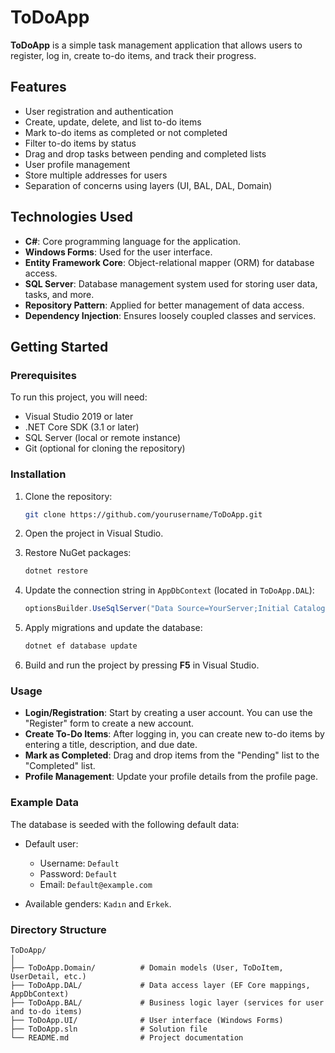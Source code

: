 # ToDoApp

**ToDoApp** is a simple task management application that allows users to register, log in, create to-do items, and track their progress.

## Features

- User registration and authentication
- Create, update, delete, and list to-do items
- Mark to-do items as completed or not completed
- Filter to-do items by status
- Drag and drop tasks between pending and completed lists
- User profile management
- Store multiple addresses for users
- Separation of concerns using layers (UI, BAL, DAL, Domain)

## Technologies Used

- **C#**: Core programming language for the application.
- **Windows Forms**: Used for the user interface.
- **Entity Framework Core**: Object-relational mapper (ORM) for database access.
- **SQL Server**: Database management system used for storing user data, tasks, and more.
- **Repository Pattern**: Applied for better management of data access.
- **Dependency Injection**: Ensures loosely coupled classes and services.

## Getting Started

### Prerequisites

To run this project, you will need:

- Visual Studio 2019 or later
- .NET Core SDK (3.1 or later)
- SQL Server (local or remote instance)
- Git (optional for cloning the repository)

### Installation

1. Clone the repository:

   ```bash
   git clone https://github.com/yourusername/ToDoApp.git
   ```

2. Open the project in Visual Studio.

3. Restore NuGet packages:

   ```bash
   dotnet restore
   ```

4. Update the connection string in `AppDbContext` (located in `ToDoApp.DAL`):

   ```csharp
   optionsBuilder.UseSqlServer("Data Source=YourServer;Initial Catalog=ToDoAppDb;User ID=YourUserID;Password=YourPassword;TrustServerCertificate=true");
   ```

5. Apply migrations and update the database:

   ```bash
   dotnet ef database update
   ```

6. Build and run the project by pressing **F5** in Visual Studio.

### Usage

- **Login/Registration**: Start by creating a user account. You can use the "Register" form to create a new account.
- **Create To-Do Items**: After logging in, you can create new to-do items by entering a title, description, and due date.
- **Mark as Completed**: Drag and drop items from the "Pending" list to the "Completed" list.
- **Profile Management**: Update your profile details from the profile page.

### Example Data

The database is seeded with the following default data:

- Default user: 
  - Username: `Default`
  - Password: `Default`
  - Email: `Default@example.com`
  
- Available genders: `Kadın` and `Erkek`.

### Directory Structure

```plaintext
ToDoApp/
│
├── ToDoApp.Domain/          # Domain models (User, ToDoItem, UserDetail, etc.)
├── ToDoApp.DAL/             # Data access layer (EF Core mappings, AppDbContext)
├── ToDoApp.BAL/             # Business logic layer (services for user and to-do items)
├── ToDoApp.UI/              # User interface (Windows Forms)
├── ToDoApp.sln              # Solution file
└── README.md                # Project documentation
